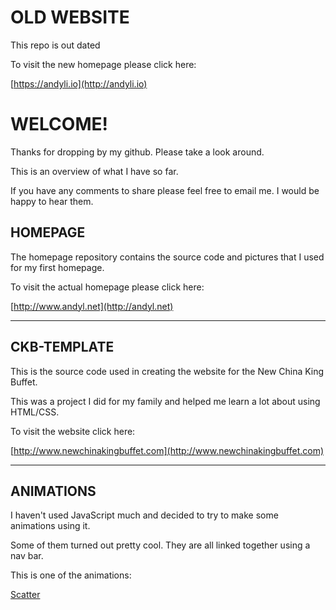 # OLD WEBSITE #

This repo is out dated

To visit the new homepage please click here:

[https://andyli.io](http://andyli.io)

# WELCOME! #

Thanks for dropping by my github. Please take a look around.

This is an overview of what I have so far.

If you have any comments to share please feel free to email me. I would be happy to hear them.

## HOMEPAGE ##

The homepage repository contains the source code and pictures that I used for my first homepage.

To visit the actual homepage please click here:

[http://www.andyl.net](http://andyl.net)

- - - -

## CKB-TEMPLATE ##

This is the source code used in creating the website for the New China King Buffet.

This was a project I did for my family and helped me learn a lot about using HTML/CSS.

To visit the website click here:

[http://www.newchinakingbuffet.com](http://www.newchinakingbuffet.com)

- - - -

## ANIMATIONS ##

I haven't used JavaScript much and decided to try to make some animations using it.

Some of them turned out pretty cool. They are all linked together using a nav bar.

This is one of the animations:

[Scatter](https://lixx2937.github.io/Animations/Scatter.html)
